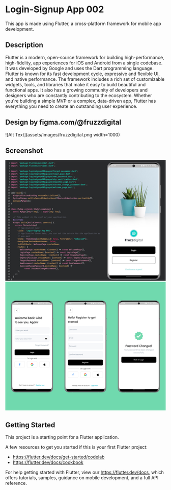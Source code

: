# Login-Signup App 002

This app is made using Flutter, a cross-platform framework for mobile app development.

## Description

Flutter is a modern, open-source framework for building high-performance, high-fidelity, app experiences for iOS and Android from a single codebase. It was developed by Google and uses the Dart programming language. Flutter is known for its fast development cycle, expressive and flexible UI, and native performance. The framework includes a rich set of customizable widgets, tools, and libraries that make it easy to build beautiful and functional apps. It also has a growing community of developers and designers who are constantly contributing to the ecosystem. Whether you're building a simple MVP or a complex, data-driven app, Flutter has everything you need to create an outstanding user experience.

## Design by figma.com/@fruzzdigital
![Alt Text](assets/images/fruzzdigital.png width=1000)
## Screenshot
![Alt Text](assets/images/screenshot1.jpg)
![Alt Text](assets/images/screenshot2.jpg)

## Getting Started

This project is a starting point for a Flutter application.

A few resources to get you started if this is your first Flutter project:

- https://flutter.dev/docs/get-started/codelab
- https://flutter.dev/docs/cookbook

For help getting started with Flutter, view our
https://flutter.dev/docs, which offers tutorials,
samples, guidance on mobile development, and a full API reference.
